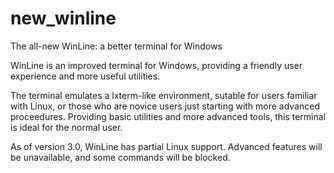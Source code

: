 # new_winline
The all-new WinLine: a better terminal for Windows

WinLine is an improved terminal for Windows, providing a friendly user experience and more useful utilities.

The terminal emulates a lxterm-like environment, sutable for users familiar with Linux, or those who are novice users just starting with more advanced proceedures. Providing basic utilities and more advanced tools, this terminal is ideal for the normal user.


As of version 3.0, WinLine has partial Linux support. Advanced features will be unavailable, and some commands will be blocked.

